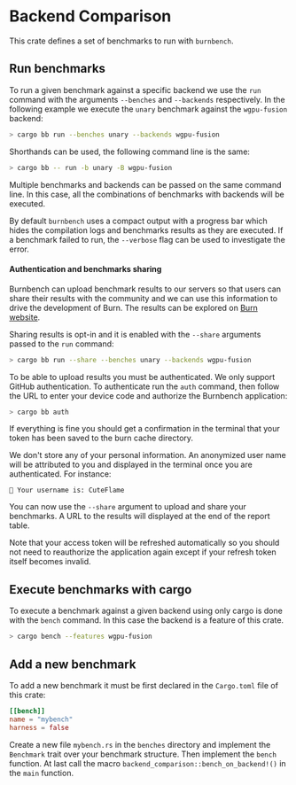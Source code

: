 # Backend Comparison

This crate defines a set of benchmarks to run with `burnbench`.

## Run benchmarks

To run a given benchmark against a specific backend we use the `run` command with the arguments
`--benches` and `--backends` respectively. In the following example we execute the `unary` benchmark
against the `wgpu-fusion` backend:

```sh
> cargo bb run --benches unary --backends wgpu-fusion
```

Shorthands can be used, the following command line is the same:

```sh
> cargo bb -- run -b unary -B wgpu-fusion
```

Multiple benchmarks and backends can be passed on the same command line. In this case, all the
combinations of benchmarks with backends will be executed.

By default `burnbench` uses a compact output with a progress bar which hides the compilation logs
and benchmarks results as they are executed. If a benchmark failed to run, the `--verbose` flag can
be used to investigate the error.

#### Authentication and benchmarks sharing

Burnbench can upload benchmark results to our servers so that users can share their results with the
community and we can use this information to drive the development of Burn. The results can be
explored on [Burn website][1].

Sharing results is opt-in and it is enabled with the `--share` arguments passed to the `run`
command:

```sh
> cargo bb run --share --benches unary --backends wgpu-fusion
```

To be able to upload results you must be authenticated. We only support GitHub authentication. To
authenticate run the `auth` command, then follow the URL to enter your device code and authorize the
Burnbench application:

```sh
> cargo bb auth
```

If everything is fine you should get a confirmation in the terminal that your token has been saved
to the burn cache directory.

We don't store any of your personal information. An anonymized user name will be attributed to you
and displayed in the terminal once you are authenticated. For instance:

```
🔑 Your username is: CuteFlame
```

You can now use the `--share` argument to upload and share your benchmarks. A URL to the results
will displayed at the end of the report table.

Note that your access token will be refreshed automatically so you should not need to reauthorize
the application again except if your refresh token itself becomes invalid.

## Execute benchmarks with cargo

To execute a benchmark against a given backend using only cargo is done with the `bench` command. In
this case the backend is a feature of this crate.

```sh
> cargo bench --features wgpu-fusion
```

## Add a new benchmark

To add a new benchmark it must be first declared in the `Cargo.toml` file of this crate:

```toml
[[bench]]
name = "mybench"
harness = false
```

Create a new file `mybench.rs` in the `benches` directory and implement the `Benchmark` trait over
your benchmark structure. Then implement the `bench` function. At last call the macro
`backend_comparison::bench_on_backend!()` in the `main` function.

[1]: https://burn.dev/benchmarks/community-benchmarks
